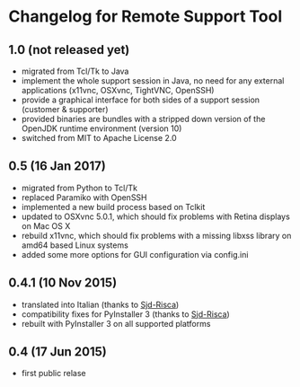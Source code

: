 Changelog for Remote Support Tool
=================================

1.0 (not released yet)
----------------------

-   migrated from Tcl/Tk to Java
-   implement the whole support session in Java, no need for any external 
    applications (x11vnc, OSXvnc, TightVNC, OpenSSH)
-   provide a graphical interface for both sides of a support session 
    (customer & supporter)
-   provided binaries are bundles with a stripped down version of the
    OpenJDK runtime environment (version 10)
-   switched from MIT to Apache License 2.0


0.5 (16 Jan 2017)
-----------------

-   migrated from Python to Tcl/Tk
-   replaced Paramiko with OpenSSH
-   implemented a new build process based on Tclkit
-   updated to OSXvnc 5.0.1, which should fix problems with Retina displays on
    Mac OS X
-   rebuild x11vnc, which should fix problems with a missing libxss library
    on amd64 based Linux systems
-   added some more options for GUI configuration via config.ini


0.4.1 (10 Nov 2015)
-------------------

-   translated into Italian
    (thanks to [Sjd-Risca](https://github.com/Sjd-Risca))
-   compatibility fixes for PyInstaller 3
    (thanks to [Sjd-Risca](https://github.com/Sjd-Risca))
-   rebuilt with PyInstaller 3 on all supported platforms

0.4 (17 Jun 2015)
-----------------

-   first public relase
